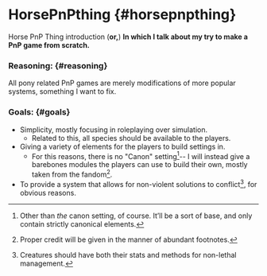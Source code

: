 # HorsePnPthing {#horsepnpthing}

Horse PnP Thing introduction
(**or,**)
**In which I talk about my try to make a PnP game from scratch.**

### Reasoning: {#reasoning}

All pony related PnP games are merely modifications of more popular systems, something I want to fix.

### Goals: {#goals}

*   Simplicity, mostly focusing in roleplaying over simulation.
    *   Related to this, all species should be available to the players.
*   Giving a variety of elements for the players to build settings in.
    *   For this reasons, there is no "Canon" setting[^hawk]-- I will instead give a barebones modules the players can use to build their own, mostly taken from the fandom[^pen].
*   To provide a system that allows for non-violent solutions to conflict[^home], for obvious reasons.

[^hawk]: Other than _the_ canon setting, of course. It’ll be a sort of base, and only contain strictly canonical elements.

[^pen]: Proper credit will be given in the manner of abundant footnotes.

[^home]: Creatures should have both their stats and methods for non-lethal management.